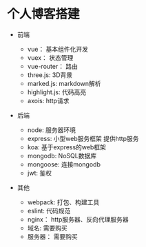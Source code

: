 # 个人博客搭建

* 前端  

  * vue： 基本组件化开发  
  * vuex： 状态管理  
  * vue-router： 路由  
  * three.js: 3D背景  
  * marked.js: markdown解析  
  * highlight.js: 代码高亮  
  * axois: http请求  

* 后端  

  * node: 服务器环境  
  * express: 小型web服务框架 提供http服务  
  * koa: 基于express的web框架  
  * mongodb: NoSQL数据库  
  * mongoose: 连接mongodb  
  * jwt: 鉴权  

* 其他  

  * webpack: 打包、构建工具  
  * eslint: 代码规范  
  * nginx： http服务器、反向代理服务器  
  * 域名: 需要购买  
  * 服务器： 需要购买  
